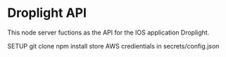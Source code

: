 # Droplight API

This node server fuctions as the API for the IOS application Droplight. 


SETUP
git clone
npm install
store AWS credientials in secrets/config.json




